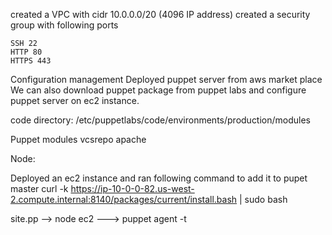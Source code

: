 
created a VPC with cidr 10.0.0.0/20 (4096 IP address)
created a security group with following ports
```
SSH 22
HTTP 80
HTTPS 443
```


Configuration management
Deployed puppet server from aws market place
We can also download puppet package from puppet labs and configure puppet server on ec2 instance.

code directory:
/etc/puppetlabs/code/environments/production/modules

Puppet modules
vcsrepo 
apache 
  
Node:

Deployed an ec2 instance and ran following command to add it to pupet master
curl -k https://ip-10-0-0-82.us-west-2.compute.internal:8140/packages/current/install.bash | sudo bash

site.pp --> node ec2 ---> puppet agent -t 
